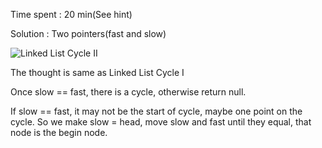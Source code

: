 Time spent : 20 min(See hint)

Solution : Two pointers(fast and slow)

![Linked List Cycle II](https://leetcode.com/problems/linked-list-cycle-ii/Figures/142/Slide1.PNG)

The thought is same as Linked List Cycle I

Once slow == fast, there is a cycle, otherwise return null.

If slow == fast, it may not be the start of cycle, maybe one point on the cycle. So we make slow = head, move slow and fast until they equal, that node is the begin node.